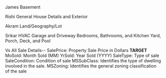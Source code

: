 

James
  Basement

Rishi
  General House Details and Exterior

Akram
  Land/Geography/Lot

Srikar
  HVAC
  Garage and Driveway
  Bedrooms, Bathrooms, and Kitchen
  Yard, Porch, Deck, and Pool

Vs All
Sale Details--
SalePrice: Property Sale Price in Dollars ****TARGET****
MoSold: Month Sold (MM)
YrSold: Year Sold (YYYY)
SaleType: Type of sale
SaleCondition: Condition of sale
MSSubClass: Identifies the type of dwelling involved in the sale.
MSZoning: Identifies the general zoning classification of the sale
